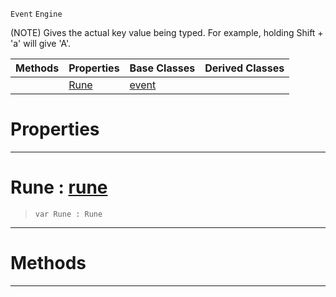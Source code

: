  `Event` `Engine`



(NOTE) Gives the actual key value being typed. For example, holding Shift + 'a' will give 'A'.

|Methods|Properties|Base Classes|Derived Classes|
|---|---|---|---|
| |[ Rune](https://github.com/ZilchEngine/ZilchDocs/blob/master/code_reference/class_reference/keyboardtextevent.markdown#rune-zilch-engine-documen)|[event](https://github.com/ZilchEngine/ZilchDocs/blob/master/code_reference/class_reference/event.markdown)| |


 #  Properties


---  
 #  Rune : [rune](https://github.com/ZilchEngine/ZilchDocs/blob/master/code_reference/nada_base_types/rune.markdown)

> 
> ``` lang=cpp, name=Nada
> var Rune : Rune


---  
 #  Methods


---  
 

 
